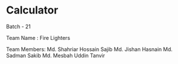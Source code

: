 # Calculator

Batch - 21

Team Name : Fire Lighters

Team Members:
  Md. Shahriar Hossain Sajib
  Md. Jishan Hasnain
  Md. Sadman Sakib
  Md. Mesbah Uddin Tanvir
